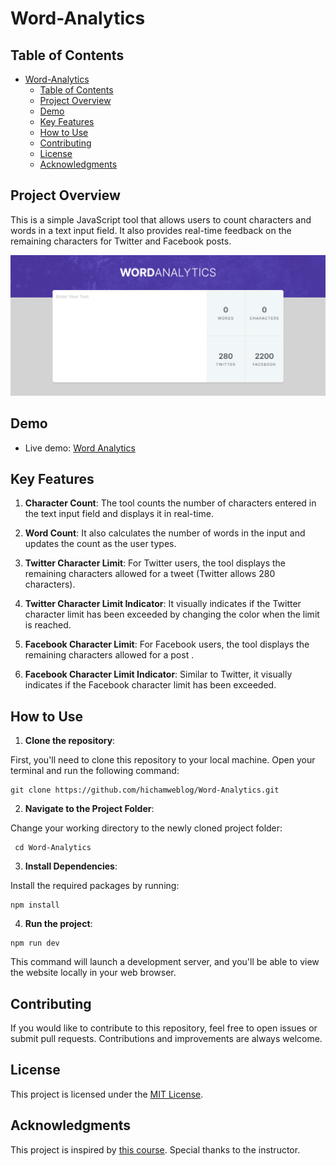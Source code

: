 # Word-Analytics

## Table of Contents

- [Word-Analytics](#word-analytics)
  - [Table of Contents](#table-of-contents)
  - [Project Overview](#project-overview)
  - [Demo](#demo)
  - [Key Features](#key-features)
  - [How to Use](#how-to-use)
  - [Contributing](#contributing)
  - [License](#license)
  - [Acknowledgments](#acknowledgments)

## Project Overview

This is a simple JavaScript tool that allows users to count characters and words in a text input field. It also provides real-time feedback on the remaining characters for Twitter and Facebook posts.

![website screenshot](./src/images/app-screenshot.png)

## Demo

- Live demo: [Word Analytics](https://dz-word-analytics.netlify.app/)

## Key Features

1. **Character Count**: The tool counts the number of characters entered in the text input field and displays it in real-time.

2. **Word Count**: It also calculates the number of words in the input and updates the count as the user types.

3. **Twitter Character Limit**: For Twitter users, the tool displays the remaining characters allowed for a tweet (Twitter allows 280 characters).

4. **Twitter Character Limit Indicator**: It visually indicates if the Twitter character limit has been exceeded by changing the color when the limit is reached.

5. **Facebook Character Limit**: For Facebook users, the tool displays the remaining characters allowed for a post .

6. **Facebook Character Limit Indicator**: Similar to Twitter, it visually indicates if the Facebook character limit has been exceeded.

## How to Use

1. **Clone the repository**:

First, you'll need to clone this repository to your local machine. Open your terminal and run the following command:

```git
git clone https://github.com/hichamweblog/Word-Analytics.git

```

2. **Navigate to the Project Folder**:

Change your working directory to the newly cloned project folder:

```git
 cd Word-Analytics
```

3. **Install Dependencies**:

Install the required packages by running:

```git
npm install
```

4. **Run the project**:

```git
npm run dev
```

This command will launch a development server, and you'll be able to view the website locally in your web browser.

## Contributing

If you would like to contribute to this repository, feel free to open issues or submit pull requests. Contributions and improvements are always welcome.

## License

This project is licensed under the [MIT License](./LICENSE).

## Acknowledgments

This project is inspired by [this course](https://bytegrad.com/courses/professional-javascript).
Special thanks to the instructor.

